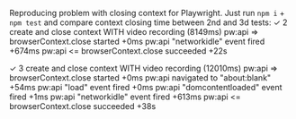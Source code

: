 Reproducing problem with closing context for Playwright.
Just run `npm i` + `npm test` and compare context closing time between 2nd and 3d tests:
✓ 2 create and close context WITH video recording (8149ms)
  pw:api => browserContext.close started +0ms
  pw:api   "networkidle" event fired +674ms
  pw:api <= browserContext.close succeeded +22s

✓ 3 create and close context WITH video recording (12010ms)
  pw:api => browserContext.close started +0ms
  pw:api   navigated to "about:blank" +54ms
  pw:api   "load" event fired +0ms
  pw:api   "domcontentloaded" event fired +1ms
  pw:api   "networkidle" event fired +613ms
  pw:api <= browserContext.close succeeded +38s
